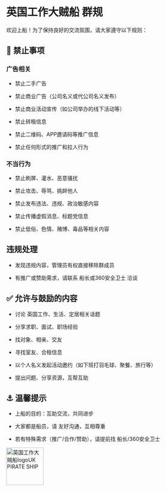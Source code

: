 # 英国工作大贼船 群规

欢迎上船！为了保持良好的交流氛围，请大家遵守以下规则：

## 🚫 禁止事项

### 广告相关

- 禁止二手广告

- 禁止商业广告（公司名义或代公司名义发布）

- 禁止商业活动宣传（如公司举办的线下活动等）

- 禁止转租信息

- 禁止二维码、APP邀请码等推广信息

- 禁止任何形式的推广和拉人行为

### 不当行为

- 禁止刷屏、灌水、恶意骚扰

- 禁止攻击、辱骂、挑衅他人

- 禁止发布违法、违规、政治敏感内容

- 禁止传播虚假消息、标题党信息

- 禁止低俗、色情、赌博、毒品等相关内容

## 违规处理

- 发现违规内容，管理员有权直接移除群成员

- 有推广或赞助需求，请联系 船长或360安全卫士 洽谈

## ✅ 允许与鼓励的内容

- 讨论 英国工作、生活、定居相关话题

- 分享求职、面试、职场经验

- 找对象、相亲、交友

- 寻找室友、合租信息

- 以个人名义发起活动邀约（如下班打羽毛球、聚餐、旅行等）

- 提出问题、分享资源，互帮互助

## ⚓ 温馨提示

- 上船的目的：互助交流，共同进步

- 大家都是船员，请 友好沟通，互相尊重

- 若有特殊需求（推广/合作/赞助），请提前找 船长/360安全卫士


<img width="100px" height="100px" alt="英国工作大贼船logoUK PIRATE SHIP" src="https://github.com/user-attachments/assets/79264ae1-6737-46da-a0b7-5674618af0cf" />
